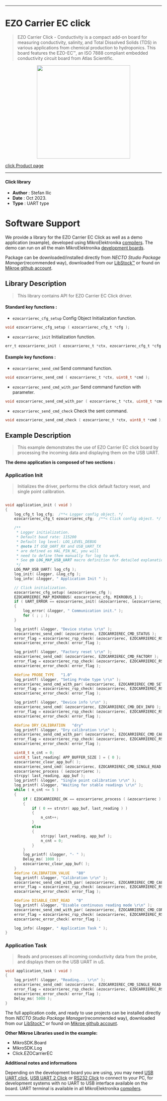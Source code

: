 
---
# EZO Carrier EC click

> EZO Carrier Click - Conductivity is a compact add-on board for measuring conductivity, salinity, and Total Dissolved Solids (TDS) in various applications from chemical production to hydroponics. This board features the EZO-EC™, an ISO 7888 compliant embedded conductivity circuit board from Atlas Scientific.

<p align="center">
  <img src="https://download.mikroe.com/images/click_for_ide/ezocarrierec_click.png" height=300px>
</p>

[click Product page](https://www.mikroe.com/ezo-carrier-click-conductivity)

---


#### Click library

- **Author**        : Stefan Ilic
- **Date**          : Oct 2023.
- **Type**          : UART type


# Software Support

We provide a library for the EZO Carrier EC Click
as well as a demo application (example), developed using MikroElektronika
[compilers](https://www.mikroe.com/necto-studio).
The demo can run on all the main MikroElektronika [development boards](https://www.mikroe.com/development-boards).

Package can be downloaded/installed directly from *NECTO Studio Package Manager*(recommended way), downloaded from our [LibStock&trade;](https://libstock.mikroe.com) or found on [Mikroe github account](https://github.com/MikroElektronika/mikrosdk_click_v2/tree/master/clicks).

## Library Description

> This library contains API for EZO Carrier EC Click driver.

#### Standard key functions :

- `ezocarrierec_cfg_setup` Config Object Initialization function.
```c
void ezocarrierec_cfg_setup ( ezocarrierec_cfg_t *cfg );
```

- `ezocarrierec_init` Initialization function.
```c
err_t ezocarrierec_init ( ezocarrierec_t *ctx, ezocarrierec_cfg_t *cfg );
```

#### Example key functions :

- `ezocarrierec_send_cmd` Send command function.
```c
void ezocarrierec_send_cmd ( ezocarrierec_t *ctx, uint8_t *cmd );
```

- `ezocarrierec_send_cmd_with_par` Send command function with parameter.
```c
void ezocarrierec_send_cmd_with_par ( ezocarrierec_t *ctx, uint8_t *cmd, uint8_t *param_buf );
```

- `ezocarrierec_send_cmd_check` Check the sent command.
```c
void ezocarrierec_send_cmd_check ( ezocarrierec_t *ctx, uint8_t *cmd );
```

## Example Description

> This example demonstrates the use of EZO Carrier EC click board by processing
  the incoming data and displaying them on the USB UART.

**The demo application is composed of two sections :**

### Application Init

> Initializes the driver, performs the click default factory reset, and single point calibration.

```c

void application_init ( void ) 
{
    log_cfg_t log_cfg;  /**< Logger config object. */
    ezocarrierec_cfg_t ezocarrierec_cfg;  /**< Click config object. */

    /** 
     * Logger initialization.
     * Default baud rate: 115200
     * Default log level: LOG_LEVEL_DEBUG
     * @note If USB_UART_RX and USB_UART_TX 
     * are defined as HAL_PIN_NC, you will 
     * need to define them manually for log to work. 
     * See @b LOG_MAP_USB_UART macro definition for detailed explanation.
     */
    LOG_MAP_USB_UART( log_cfg );
    log_init( &logger, &log_cfg );
    log_info( &logger, " Application Init " );

    // Click initialization.
    ezocarrierec_cfg_setup( &ezocarrierec_cfg );
    EZOCARRIEREC_MAP_MIKROBUS( ezocarrierec_cfg, MIKROBUS_1 );
    if ( UART_ERROR == ezocarrierec_init( &ezocarrierec, &ezocarrierec_cfg ) ) 
    {
        log_error( &logger, " Communication init." );
        for ( ; ; );
    }

    log_printf( &logger, "Device status \r\n" );
    ezocarrierec_send_cmd( &ezocarrierec, EZOCARRIEREC_CMD_STATUS );
    error_flag = ezocarrierec_rsp_check( &ezocarrierec, EZOCARRIEREC_RSP_OK );
    ezocarrierec_error_check( error_flag );

    log_printf( &logger, "Factory reset \r\n" );
    ezocarrierec_send_cmd( &ezocarrierec, EZOCARRIEREC_CMD_FACTORY );
    error_flag = ezocarrierec_rsp_check( &ezocarrierec, EZOCARRIEREC_RSP_READY );
    ezocarrierec_error_check( error_flag );

    #define PROBE_TYPE   "1.0"
    log_printf( &logger, "Seting Probe type \r\n" );
    ezocarrierec_send_cmd_with_par( &ezocarrierec, EZOCARRIEREC_CMD_SET_PROBE_TYPE, PROBE_TYPE );
    error_flag = ezocarrierec_rsp_check( &ezocarrierec, EZOCARRIEREC_RSP_OK );
    ezocarrierec_error_check( error_flag );

    log_printf( &logger, "Device info \r\n" );
    ezocarrierec_send_cmd( &ezocarrierec, EZOCARRIEREC_CMD_DEV_INFO );
    error_flag = ezocarrierec_rsp_check( &ezocarrierec, EZOCARRIEREC_RSP_OK );
    ezocarrierec_error_check( error_flag );

    #define DRY_CALIBRATION   "dry"
    log_printf( &logger, "Dry calibration \r\n" );
    ezocarrierec_send_cmd_with_par( &ezocarrierec, EZOCARRIEREC_CMD_CAL, DRY_CALIBRATION );
    error_flag = ezocarrierec_rsp_check( &ezocarrierec, EZOCARRIEREC_RSP_OK );
    ezocarrierec_error_check( error_flag );

    uint8_t n_cnt = 0;
    uint8_t last_reading[ APP_BUFFER_SIZE ] = { 0 };
    ezocarrierec_clear_app_buf( );
    ezocarrierec_send_cmd( &ezocarrierec, EZOCARRIEREC_CMD_SINGLE_READ );
    ezocarrierec_process ( &ezocarrierec );
    strcpy( last_reading, app_buf );
    log_printf( &logger, "Single point calibration \r\n" );
    log_printf( &logger, "Waiting for stable readings \r\n" );
    while ( n_cnt <= 5 )
    {
        if ( EZOCARRIEREC_OK == ezocarrierec_process ( &ezocarrierec ) )
        {  
            if ( 0 == strstr( app_buf, last_reading ) )
            {
                n_cnt++;
            }
            else
            {
                strcpy( last_reading, app_buf );
                n_cnt = 0;
            }
        }
        log_printf( &logger, "- " );
        Delay_ms( 1000 );
        ezocarrierec_clear_app_buf( );
    }
    #define CALIBRATION_VALUE   "80"
    log_printf( &logger, "Calibration \r\n" );
    ezocarrierec_send_cmd_with_par( &ezocarrierec, EZOCARRIEREC_CMD_CAL, CALIBRATION_VALUE );
    error_flag = ezocarrierec_rsp_check( &ezocarrierec, EZOCARRIEREC_RSP_OK );
    ezocarrierec_error_check( error_flag );

    #define DISABLE_CONT_READ   "0"
    log_printf( &logger, "Disable continuous reading mode \r\n" );
    ezocarrierec_send_cmd_with_par( &ezocarrierec, EZOCARRIEREC_CMD_CONT_READ, DISABLE_CONT_READ );
    error_flag = ezocarrierec_rsp_check( &ezocarrierec, EZOCARRIEREC_RSP_OK );
    ezocarrierec_error_check( error_flag );

    log_info( &logger, " Application Task " );
}

```

### Application Task

> Reads and processes all incoming conductivity data from the probe, and displays them on the USB UART in uS.

```c
void application_task ( void ) 
{
    log_printf( &logger, "Reading... \r\n" );
    ezocarrierec_send_cmd( &ezocarrierec, EZOCARRIEREC_CMD_SINGLE_READ );
    error_flag = ezocarrierec_rsp_check( &ezocarrierec, EZOCARRIEREC_RSP_OK );
    ezocarrierec_error_check( error_flag );
    Delay_ms( 5000 );
}
```

The full application code, and ready to use projects can be installed directly from *NECTO Studio Package Manager*(recommended way), downloaded from our [LibStock&trade;](https://libstock.mikroe.com) or found on [Mikroe github account](https://github.com/MikroElektronika/mikrosdk_click_v2/tree/master/clicks).

**Other Mikroe Libraries used in the example:**

- MikroSDK.Board
- MikroSDK.Log
- Click.EZOCarrierEC

**Additional notes and informations**

Depending on the development board you are using, you may need
[USB UART click](https://www.mikroe.com/usb-uart-click),
[USB UART 2 Click](https://www.mikroe.com/usb-uart-2-click) or
[RS232 Click](https://www.mikroe.com/rs232-click) to connect to your PC, for
development systems with no UART to USB interface available on the board. UART
terminal is available in all MikroElektronika
[compilers](https://shop.mikroe.com/compilers).

---
